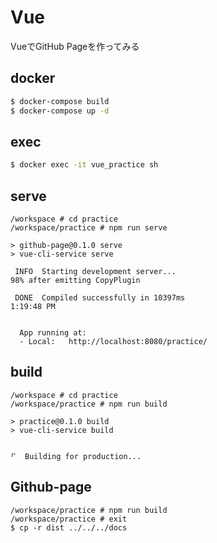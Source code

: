 # Vue
VueでGitHub Pageを作ってみる

## docker
```bash
$ docker-compose build
$ docker-compose up -d
```

## exec
```bash
$ docker exec -it vue_practice sh
```

## serve
```
/workspace # cd practice
/workspace/practice # npm run serve

> github-page@0.1.0 serve
> vue-cli-service serve

 INFO  Starting development server...
98% after emitting CopyPlugin

 DONE  Compiled successfully in 10397ms                                                                                                             1:19:48 PM


  App running at:
  - Local:   http://localhost:8080/practice/

```

## build
```
/workspace # cd practice
/workspace/practice # npm run build

> practice@0.1.0 build
> vue-cli-service build


⠋  Building for production...
```

## Github-page
```
/workspace/practice # npm run build
/workspace/practice # exit
$ cp -r dist ../../../docs
```
